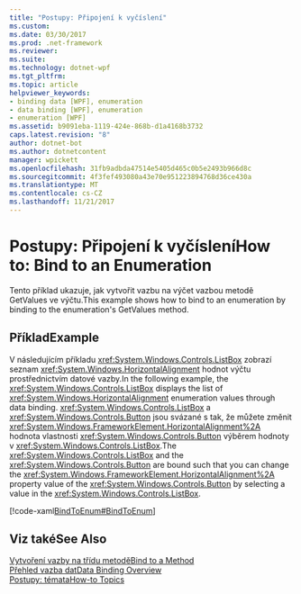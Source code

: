 ```yaml
---
title: "Postupy: Připojení k vyčíslení"
ms.custom: 
ms.date: 03/30/2017
ms.prod: .net-framework
ms.reviewer: 
ms.suite: 
ms.technology: dotnet-wpf
ms.tgt_pltfrm: 
ms.topic: article
helpviewer_keywords:
- binding data [WPF], enumeration
- data binding [WPF], enumeration
- enumeration [WPF]
ms.assetid: b9091eba-1119-424e-868b-d1a4168b3732
caps.latest.revision: "8"
author: dotnet-bot
ms.author: dotnetcontent
manager: wpickett
ms.openlocfilehash: 31fb9adbda47514e5405d465c0b5e2493b966d8c
ms.sourcegitcommit: 4f3fef493080a43e70e951223894768d36ce430a
ms.translationtype: MT
ms.contentlocale: cs-CZ
ms.lasthandoff: 11/21/2017
---
```

# <a name="how-to-bind-to-an-enumeration"></a><span data-ttu-id="99cf0-102">Postupy: Připojení k vyčíslení</span><span class="sxs-lookup"><span data-stu-id="99cf0-102">How to: Bind to an Enumeration</span></span>
<span data-ttu-id="99cf0-103">Tento příklad ukazuje, jak vytvořit vazbu na výčet vazbou metodě GetValues ve výčtu.</span><span class="sxs-lookup"><span data-stu-id="99cf0-103">This example shows how to bind to an enumeration by binding to the enumeration's GetValues method.</span></span>  
  
## <a name="example"></a><span data-ttu-id="99cf0-104">Příklad</span><span class="sxs-lookup"><span data-stu-id="99cf0-104">Example</span></span>  
 <span data-ttu-id="99cf0-105">V následujícím příkladu <xref:System.Windows.Controls.ListBox> zobrazí seznam <xref:System.Windows.HorizontalAlignment> hodnot výčtu prostřednictvím datové vazby.</span><span class="sxs-lookup"><span data-stu-id="99cf0-105">In the following example, the <xref:System.Windows.Controls.ListBox> displays the list of <xref:System.Windows.HorizontalAlignment> enumeration values through data binding.</span></span> <span data-ttu-id="99cf0-106"><xref:System.Windows.Controls.ListBox> a <xref:System.Windows.Controls.Button> jsou svázané s tak, že můžete změnit <xref:System.Windows.FrameworkElement.HorizontalAlignment%2A> hodnota vlastnosti <xref:System.Windows.Controls.Button> výběrem hodnoty v <xref:System.Windows.Controls.ListBox>.</span><span class="sxs-lookup"><span data-stu-id="99cf0-106">The <xref:System.Windows.Controls.ListBox> and the <xref:System.Windows.Controls.Button> are bound such that you can change the <xref:System.Windows.FrameworkElement.HorizontalAlignment%2A> property value of the <xref:System.Windows.Controls.Button> by selecting a value in the <xref:System.Windows.Controls.ListBox>.</span></span>  
  
 [!code-xaml[BindToEnum#BindToEnum](../../../../samples/snippets/csharp/VS_Snippets_Wpf/BindToEnum/CS/Window1.xaml#bindtoenum)]  
  
## <a name="see-also"></a><span data-ttu-id="99cf0-107">Viz také</span><span class="sxs-lookup"><span data-stu-id="99cf0-107">See Also</span></span>  
 [<span data-ttu-id="99cf0-108">Vytvoření vazby na třídu metodě</span><span class="sxs-lookup"><span data-stu-id="99cf0-108">Bind to a Method</span></span>](../../../../docs/framework/wpf/data/how-to-bind-to-a-method.md)  
 [<span data-ttu-id="99cf0-109">Přehled vazba dat</span><span class="sxs-lookup"><span data-stu-id="99cf0-109">Data Binding Overview</span></span>](../../../../docs/framework/wpf/data/data-binding-overview.md)  
 [<span data-ttu-id="99cf0-110">Postupy: témata</span><span class="sxs-lookup"><span data-stu-id="99cf0-110">How-to Topics</span></span>](../../../../docs/framework/wpf/data/data-binding-how-to-topics.md)
